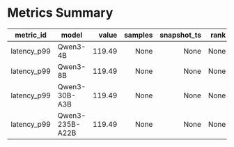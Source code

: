 # Metrics Summary

metric_id | model | value | samples | snapshot_ts | rank | votes
---|---|---:|---:|---:|---:|---:
latency_p99 | Qwen3-4B | 119.49 | None | None | None | None
latency_p99 | Qwen3-8B | 119.49 | None | None | None | None
latency_p99 | Qwen3-30B-A3B | 119.49 | None | None | None | None
latency_p99 | Qwen3-235B-A22B | 119.49 | None | None | None | None
